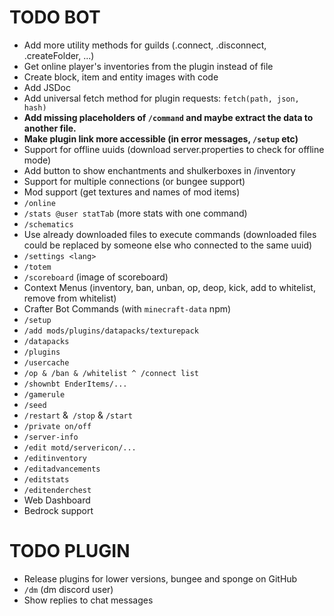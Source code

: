 # TODO BOT

+ Add more utility methods for guilds (.connect, .disconnect, .createFolder, ...)
+ Get online player's inventories from the plugin instead of file
+ Create block, item and entity images with code
+ Add JSDoc
+ Add universal fetch method for plugin requests: `fetch(path, json, hash)`
+ **Add missing placeholders of `/command` and maybe extract the data to another file.**
+ **Make plugin link more accessible (in error messages, `/setup` etc)**
+ Support for offline uuids (download server.properties to check for offline mode)
+ Add button to show enchantments and shulkerboxes in /inventory
+ Support for multiple connections (or bungee support)
+ Mod support (get textures and names of mod items)
+ `/online`
+ `/stats @user statTab` (more stats with one command)
+ `/schematics`
+ Use already downloaded files to execute commands (downloaded files could be replaced by someone else who connected to the same uuid)
+ `/settings <lang>`
+ `/totem`
+ `/scoreboard` (image of scoreboard)
+ Context Menus (inventory, ban, unban, op, deop, kick, add to whitelist, remove from whitelist)
+ Crafter Bot Commands (with `minecraft-data` npm)
+ `/setup`
+ `/add mods/plugins/datapacks/texturepack`
+ `/datapacks`
+ `/plugins`
+ `/usercache`
+ `/op & /ban & /whitelist ^ /connect list`
+ `/shownbt EnderItems/...`
+ `/gamerule`
+ `/seed`
+ `/restart` &` /stop` & `/start`
+ `/private on/off`
+ `/server-info`
+ `/edit motd/servericon/...`
+ `/editinventory`
+ `/editadvancements`
+ `/editstats`
+ `/editenderchest`
+ Web Dashboard
+ Bedrock support

# TODO PLUGIN
+ Release plugins for lower versions, bungee and sponge on GitHub
+ `/dm` (dm discord user)
+ Show replies to chat messages